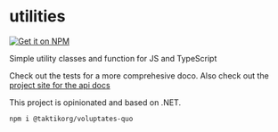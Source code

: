 # utilities

[![Get it on NPM](https://img.shields.io/npm/dt/@taktikorg/voluptates-quo.svg?style=flat)](https://www.npmjs.com/package/@taktikorg/voluptates-quo)

Simple utility classes and function for JS and TypeScript

Check out the tests for a more comprehesive doco. Also check out the [project site for the api docs](https://michaelcoxon.github.io/utilities/)

This project is opinionated and based on .NET.

```
npm i @taktikorg/voluptates-quo
```
